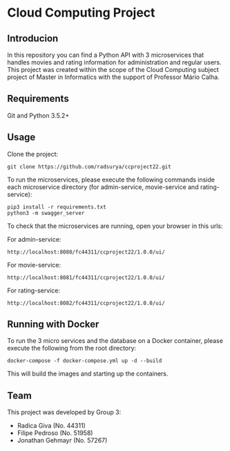 # Cloud Computing Project

## Introducion
In this repository you can find a Python API with 3 microservices that handles movies and rating information for administration and regular users. This project was created within the scope of the Cloud Computing subject project of Master in Informatics with the support of Professor Mário Calha. 

## Requirements
Git and Python 3.5.2+

## Usage
Clone the project:
```
git clone https://github.com/radsurya/ccproject22.git 
```

To run the microservices, please execute the following commands inside each microservice directory (for admin-service, movie-service and rating-service):
```
pip3 install -r requirements.txt
python3 -m swagger_server
```

To check that the microservices are running, open your browser in this urls:

For admin-service:
```
http://localhost:8080/fc44311/ccproject22/1.0.0/ui/
```

For movie-service:
```
http://localhost:8081/fc44311/ccproject22/1.0.0/ui/
```

For rating-service:
```
http://localhost:8082/fc44311/ccproject22/1.0.0/ui/
```


## Running with Docker

To run the 3 micro services and the database on a Docker container, please execute the following from the root directory:

```
docker-compose -f docker-compose.yml up -d --build
```
This will build the images and starting up the containers.


## Team
This project was developed by Group 3:
- Radica Giva (No. 44311)
- Filipe Pedroso (No. 51958)
- Jonathan Gehmayr (No. 57267)
